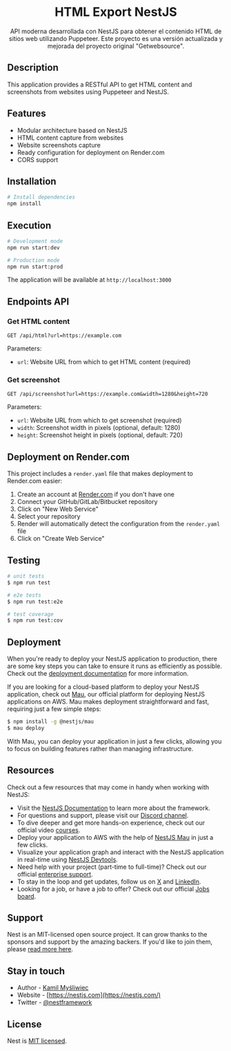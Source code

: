 <p align="center">
  <h1 align="center">HTML Export NestJS</h1>
</p>

<p align="center">
  API moderna desarrollada con NestJS para obtener el contenido HTML de sitios web utilizando Puppeteer.
  Este proyecto es una versión actualizada y mejorada del proyecto original "Getwebsource".
</p>

## Description

This application provides a RESTful API to get HTML content and screenshots from websites using Puppeteer and NestJS.

## Features

- Modular architecture based on NestJS
- HTML content capture from websites
- Website screenshots capture
- Ready configuration for deployment on Render.com
- CORS support

## Installation

```bash
# Install dependencies
npm install
```

## Execution

```bash
# Development mode
npm run start:dev

# Production mode
npm run start:prod
```

The application will be available at `http://localhost:3000`

## Endpoints API

### Get HTML content

```
GET /api/html?url=https://example.com
```

Parameters:
- `url`: Website URL from which to get HTML content (required)

### Get screenshot

```
GET /api/screenshot?url=https://example.com&width=1280&height=720
```

Parameters:
- `url`: Website URL from which to get screenshot (required)
- `width`: Screenshot width in pixels (optional, default: 1280)
- `height`: Screenshot height in pixels (optional, default: 720)

## Deployment on Render.com

This project includes a `render.yaml` file that makes deployment to Render.com easier:

1. Create an account at [Render.com](https://render.com) if you don't have one
2. Connect your GitHub/GitLab/Bitbucket repository
3. Click on "New Web Service"
4. Select your repository
5. Render will automatically detect the configuration from the `render.yaml` file
6. Click on "Create Web Service"

## Testing

```bash
# unit tests
$ npm run test

# e2e tests
$ npm run test:e2e

# test coverage
$ npm run test:cov
```

## Deployment

When you're ready to deploy your NestJS application to production, there are some key steps you can take to ensure it runs as efficiently as possible. Check out the [deployment documentation](https://docs.nestjs.com/deployment) for more information.

If you are looking for a cloud-based platform to deploy your NestJS application, check out [Mau](https://mau.nestjs.com), our official platform for deploying NestJS applications on AWS. Mau makes deployment straightforward and fast, requiring just a few simple steps:

```bash
$ npm install -g @nestjs/mau
$ mau deploy
```

With Mau, you can deploy your application in just a few clicks, allowing you to focus on building features rather than managing infrastructure.

## Resources

Check out a few resources that may come in handy when working with NestJS:

- Visit the [NestJS Documentation](https://docs.nestjs.com) to learn more about the framework.
- For questions and support, please visit our [Discord channel](https://discord.gg/G7Qnnhy).
- To dive deeper and get more hands-on experience, check out our official video [courses](https://courses.nestjs.com/).
- Deploy your application to AWS with the help of [NestJS Mau](https://mau.nestjs.com) in just a few clicks.
- Visualize your application graph and interact with the NestJS application in real-time using [NestJS Devtools](https://devtools.nestjs.com).
- Need help with your project (part-time to full-time)? Check out our official [enterprise support](https://enterprise.nestjs.com).
- To stay in the loop and get updates, follow us on [X](https://x.com/nestframework) and [LinkedIn](https://linkedin.com/company/nestjs).
- Looking for a job, or have a job to offer? Check out our official [Jobs board](https://jobs.nestjs.com).

## Support

Nest is an MIT-licensed open source project. It can grow thanks to the sponsors and support by the amazing backers. If you'd like to join them, please [read more here](https://docs.nestjs.com/support).

## Stay in touch

- Author - [Kamil Myśliwiec](https://twitter.com/kammysliwiec)
- Website - [https://nestjs.com](https://nestjs.com/)
- Twitter - [@nestframework](https://twitter.com/nestframework)

## License

Nest is [MIT licensed](https://github.com/nestjs/nest/blob/master/LICENSE).
